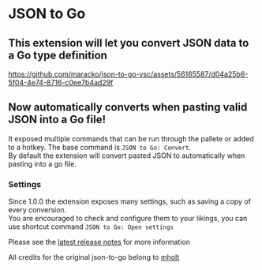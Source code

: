 # JSON to Go

## This extension will let you convert JSON data to a Go type definition

https://github.com/maracko/json-to-go-vsc/assets/56165587/d04a25b6-5f04-4e74-8716-c0ee7b4ad29f

## Now automatically converts when pasting valid JSON into a Go file!

It exposed multiple commands that can be run through the pallete or added to a hotkey. The base command is `JSON to Go: Convert`.  
By default the extension will convert pasted JSON to automatically when pasting into a go file.

### Settings

Since 1.0.0 the extension exposes many settings, such as saving a copy of every conversion.  
You are encouraged to check and configure them to your likings, you can use shortcut command `JSON to Go: Open settings`

Please see the [latest release notes](https://github.com/maracko/json-to-go-vsc/releases/tag/1.0.0) for more information

All credits for the original json-to-go belong to [mholt](https://github.com/mholt/)
